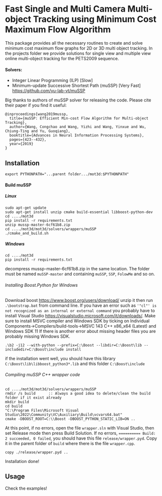 # Fast Single and Multi Camera Multi-object Tracking using Minimum Cost Maximum Flow Algorithm

This package provides all the necessary routines to create and solve minimum cost maximum flow graphs for 2D or 3D multi object tracking.
In the projects folder we provide solutions for single view and multiple view online multi-object tracking for the PETS2009 sequence.

#### Solvers:
- Integer Linear Programming (ILP) [Slow]
- Minimum-update Successive Shortest Path (muSSP) [Very Fast] https://github.com/yu-lab-vt/muSSP

Big thanks to authors of muSSP solver for releasing the code. Please cite their paper if you find it useful:
```
@inproceedings{wang2019mussp,
  title={muSSP: Efficient Min-cost Flow Algorithm for Multi-object Tracking},
  author={Wang, Congchao and Wang, Yizhi and Wang, Yinxue and Wu, Chiung-Ting and Yu, Guoqiang},
  booktitle={Advances in Neural Information Processing Systems},
  pages={423--432},
  year={2019}
}
```

## Installation
```
export PYTHONPATH="...parent folder.../mot3d:$PYTHONPATH"
```
#### Build muSSP

##### Linux
```
sudo apt-get update
sudo apt-get install unzip cmake build-essential libboost-python-dev
cd ..../mot3d
pip install -r requirements.txt
unzip mussp-master-6cf61b8.zip
cd ..../mot3d/mot3d/solvers/wrappers/muSSP
./cmake_and_build.sh
```
##### Windows
```
cd ..../mot3d
pip install -r requirements.txt
```
decompress mussp-master-6cf61b8.zip in the same location. The folder must be named `muSSP-master` and containing `muSSP`, `SSP`, `FolowMe` and so on.

###### Installing Boost.Python for Windows
Download boost https://www.boost.org/users/download/
unzip it then run `.\bootstrap.bat` from command line.
If you have an error such as `'"cl"' is not recognized as an internal or external command` you probably have to install Visual Studio https://visualstudio.microsoft.com/it/downloads/. Make sure to install MSVC compiler and Windows SDK by ticking on Individual Components->Compilers/build-tools->MSVC 143 C++ x86_x64 (Latest) and Windows SDK 11
If there is another error about missing header files you are probably missing Windows SDK.
```
.\b2 -j12 --with-python --prefix=C:\Boost --libdir=C:\Boost\lib --includedir=C:\Boost\include install
```
if the installation went well, you should have this library `C:\Boost\lib\libboost_python3*.lib` and this folder `C:\Boost\include`
###### Compiling muSSP C++ wrapper code
```
cd ..../mot3d/mot3d/solvers/wrappers/muSSP
rmdir /s build      :: Always a good idea to delete/clean the build folder if it exist already
mkdir build
cd build
"C:\Program Files\Microsoft Visual Studio\2022\Community\VC\Auxiliary\Build\vcvars64.bat"
cmake -DBOOST_ROOT=C:\\Boost -DBOOST_PYTHON_STATIC_LIB=ON ..
```
At this point, if no errors, open the file `wrapper.sln` with Visual Studio, then set Release mode then press Build Solution.
If no errors, `========== Build: 2 succeeded, 0 failed`, you should have this file `release/wrapper.pyd`. Copy it in the parent folder of `build` where there is the file `wrapper.cpp`.
```
copy ./release/wrapper.pyd ..
```
Installation done!

## Usage
Check the examples!
